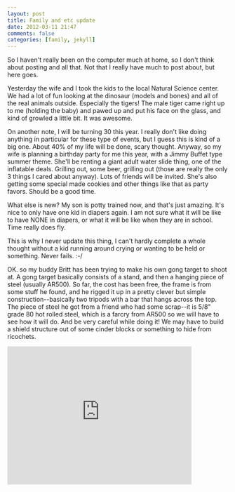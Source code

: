 ```yaml
---
layout: post
title: Family and etc update
date: 2012-03-11 21:47
comments: false
categories: [family, jekyll]
---
```


So I haven't really been on the computer much at home, so I don't think about posting and all that. Not that I really have much to post about, but here goes.

Yesterday the wife and I took the kids to the local Natural Science center. We had a lot of fun looking at the dinosaur (models and bones) and all of the real animals outside. Especially the tigers! The male tiger came right up to me (holding the baby) and pawed up and put his face on the glass, and kind of growled a little bit. It was awesome.

On another note, I will be turning 30 this year. I really don't like doing anything in particular for these type of events, but I guess this is kind of a big one. About 40% of my life will be done, scary thought.
Anyway, so my wife is planning a birthday party for me this year, with a Jimmy Buffet type summer theme. She'll be renting a giant adult water slide thing, one of the inflatable deals. Grilling out, some beer, grilling out (those are really the only 3 things I cared about anyway). Lots of friends will be invited. She's also getting some special made cookies and other things like that as party favors. Should be a good time.

What else is new? My son is potty trained now, and that's just amazing. It's nice to only have one kid in diapers again. I am not sure what it will be like to have NONE in diapers, or what it will be like when they are in school. Time really does fly.

This is why I never update this thing, I can't hardly complete a whole thought without a kid running around crying or wanting to be held or something. Never fails. :-/

OK. so my buddy Britt has been trying to make his own gong target to shoot at. A gong target basically consists of a stand, and then a hanging piece of steel (usually AR500). So far, the cost has been free, the frame is from some stuff he found, and he rigged it up in a pretty clever but simple construction--basically two tripods with a bar that hangs across the top. The piece of steel he got from a friend who had some scrap--it is 5/8" grade 80 hot rolled steel, which is a farcry from AR500 so we will have to see how it will do. And be very careful while doing it! We may have to build a shield structure out of some cinder blocks or something to hide from ricochets.

<iframe width="420" height="315" src="http://www.youtube.com/embed/JllLEkrjACo" frameborder="0" allowfullscreen></iframe>

